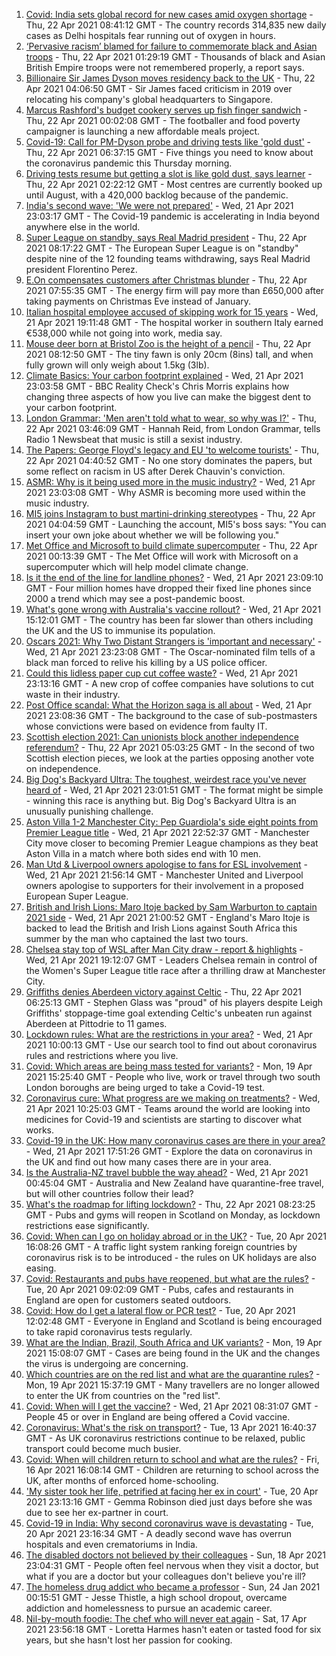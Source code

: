 1. [Covid: India sets global record for new cases amid oxygen shortage](https://www.bbc.co.uk/news/world-asia-india-56826645) - Thu, 22 Apr 2021 08:41:12 GMT - The country records 314,835 new daily cases as Delhi hospitals fear running out of oxygen in hours.
2. [‘Pervasive racism’ blamed for failure to commemorate black and Asian troops](https://www.bbc.co.uk/news/uk-56840131) - Thu, 22 Apr 2021 01:29:19 GMT - Thousands of black and Asian British Empire troops were not remembered properly, a report says.
3. [Billionaire Sir James Dyson moves residency back to the UK](https://www.bbc.co.uk/news/business-56840781) - Thu, 22 Apr 2021 04:06:50 GMT - Sir James faced criticism in 2019 over relocating his company's global headquarters to Singapore.
4. [Marcus Rashford's budget cookery serves up fish finger sandwich](https://www.bbc.co.uk/news/education-56825700) - Thu, 22 Apr 2021 00:02:08 GMT - The footballer and food poverty campaigner is launching a new affordable meals project.
5. [Covid-19: Call for PM-Dyson probe and driving tests like 'gold dust'](https://www.bbc.co.uk/news/uk-56838190) - Thu, 22 Apr 2021 06:37:15 GMT - Five things you need to know about the coronavirus pandemic this Thursday morning.
6. [Driving tests resume but getting a slot is like gold dust, says learner](https://www.bbc.co.uk/news/uk-56834724) - Thu, 22 Apr 2021 02:22:12 GMT - Most centres are currently booked up until August, with a 420,000 backlog because of the pandemic.
7. [India's second wave: 'We were not prepared'](https://www.bbc.co.uk/news/world-asia-56839099) - Wed, 21 Apr 2021 23:03:17 GMT - The Covid-19 pandemic is accelerating in India beyond anywhere else in the world.
8. [Super League on standby, says Real Madrid president](https://www.bbc.co.uk/sport/football/56842442) - Thu, 22 Apr 2021 08:17:22 GMT - The European Super League is on "standby" despite nine of the 12 founding teams withdrawing, says Real Madrid president Florentino Perez.
9. [E.On compensates customers after Christmas blunder](https://www.bbc.co.uk/news/business-56842352) - Thu, 22 Apr 2021 07:55:35 GMT - The energy firm will pay more than £650,000 after taking payments on Christmas Eve instead of January.
10. [Italian hospital employee accused of skipping work for 15 years](https://www.bbc.co.uk/news/world-europe-56822571) - Wed, 21 Apr 2021 19:11:48 GMT - The hospital worker in southern Italy earned €538,000 while not going into work, media say.
11. [Mouse deer born at Bristol Zoo is the height of a pencil](https://www.bbc.co.uk/news/uk-england-bristol-56841632) - Thu, 22 Apr 2021 08:12:50 GMT - The tiny fawn is only 20cm (8ins) tall, and when fully grown will only weigh about 1.5kg (3lb).
12. [Climate Basics: Your carbon footprint explained](https://www.bbc.co.uk/news/science-environment-56822950) - Wed, 21 Apr 2021 23:03:58 GMT - BBC Reality Check's Chris Morris explains how changing three aspects of how you live can make the biggest dent to your carbon footprint.
13. [London Grammar: 'Men aren't told what to wear, so why was I?'](https://www.bbc.co.uk/news/newsbeat-56800957) - Thu, 22 Apr 2021 03:46:09 GMT - Hannah Reid, from London Grammar, tells Radio 1 Newsbeat that music is still a sexist industry.
14. [The Papers: George Floyd's legacy and EU 'to welcome tourists'](https://www.bbc.co.uk/news/blogs-the-papers-56840119) - Thu, 22 Apr 2021 04:40:52 GMT - No one story dominates the papers, but some reflect on racism in US after Derek Chauvin's conviction.
15. [ASMR: Why is it being used more in the music industry?](https://www.bbc.co.uk/news/entertainment-arts-56837707) - Wed, 21 Apr 2021 23:03:08 GMT - Why ASMR is becoming more used within the music industry.
16. [MI5 joins Instagram to bust martini-drinking stereotypes](https://www.bbc.co.uk/news/uk-56840811) - Thu, 22 Apr 2021 04:04:59 GMT - Launching the account, MI5's boss says: "You can insert your own joke about whether we will be following you."
17. [Met Office and Microsoft to build climate supercomputer](https://www.bbc.co.uk/news/technology-56840169) - Thu, 22 Apr 2021 00:13:39 GMT - The Met Office will work with Microsoft on a supercomputer which will help model climate change.
18. [Is it the end of the line for landline phones?](https://www.bbc.co.uk/news/business-56831212) - Wed, 21 Apr 2021 23:09:10 GMT - Four million homes have dropped their fixed line phones since 2000 a trend which may see a post-pandemic boost.
19. [What's gone wrong with Australia's vaccine rollout?](https://www.bbc.co.uk/news/world-australia-56825920) - Wed, 21 Apr 2021 15:12:01 GMT - The country has been far slower than others including the UK and the US to immunise its population.
20. [Oscars 2021: Why Two Distant Strangers is 'important and necessary'](https://www.bbc.co.uk/news/entertainment-arts-56813176) - Wed, 21 Apr 2021 23:23:08 GMT - The Oscar-nominated film tells of a black man forced to relive his killing by a US police officer.
21. [Could this lidless paper cup cut coffee waste?](https://www.bbc.co.uk/news/business-56582456) - Wed, 21 Apr 2021 23:13:16 GMT - A new crop of coffee companies have solutions to cut waste in their industry.
22. [Post Office scandal: What the Horizon saga is all about](https://www.bbc.co.uk/news/business-56718036) - Wed, 21 Apr 2021 23:08:36 GMT - The background to the case of sub-postmasters whose convictions were based on evidence from faulty IT.
23. [Scottish election 2021: Can unionists block another independence referendum?](https://www.bbc.co.uk/news/uk-scotland-scotland-politics-56835961) - Thu, 22 Apr 2021 05:03:25 GMT - In the second of two Scottish election pieces, we look at the parties opposing another vote on independence.
24. [Big Dog's Backyard Ultra: The toughest, weirdest race you've never heard of](https://www.bbc.co.uk/sport/56720358) - Wed, 21 Apr 2021 23:01:51 GMT - The format might be simple - winning this race is anything but. Big Dog's Backyard Ultra is an unusually punishing challenge.
25. [Aston Villa 1-2 Manchester City: Pep Guardiola's side eight points from Premier League title](https://www.bbc.co.uk/sport/football/56741406) - Wed, 21 Apr 2021 22:52:37 GMT - Manchester City move closer to becoming Premier League champions as they beat Aston Villa in a match where both sides end with 10 men.
26. [Man Utd & Liverpool owners apologise to fans for ESL involvement](https://www.bbc.co.uk/sport/football/56828413) - Wed, 21 Apr 2021 21:56:14 GMT - Manchester United and Liverpool owners apologise to supporters for their involvement in a proposed European Super League.
27. [British and Irish Lions: Maro Itoje backed by Sam Warburton to captain 2021 side](https://www.bbc.co.uk/sport/rugby-union/56832630) - Wed, 21 Apr 2021 21:00:52 GMT - England's Maro Itoje is backed to lead the British and Irish Lions against South Africa this summer by the man who captained the last two tours.
28. [Chelsea stay top of WSL after Man City draw - report & highlights](https://www.bbc.co.uk/sport/football/56741399) - Wed, 21 Apr 2021 19:12:07 GMT - Leaders Chelsea remain in control of the Women's Super League title race after a thrilling draw at Manchester City.
29. [Griffiths denies Aberdeen victory against Celtic](https://www.bbc.co.uk/sport/football/56564060) - Thu, 22 Apr 2021 06:25:13 GMT - Stephen Glass was "proud" of his players despite Leigh Griffiths' stoppage-time goal extending Celtic's unbeaten run against Aberdeen at Pittodrie to 11 games.
30. [Lockdown rules: What are the restrictions in your area?](https://www.bbc.co.uk/news/uk-54373904) - Wed, 21 Apr 2021 10:00:13 GMT - Use our search tool to find out about coronavirus rules and restrictions where you live.
31. [Covid: Which areas are being mass tested for variants?](https://www.bbc.co.uk/news/explainers-54872039) - Mon, 19 Apr 2021 15:25:40 GMT - People who live, work or travel through two south London boroughs are being urged to take a Covid-19 test.
32. [Coronavirus cure: What progress are we making on treatments?](https://www.bbc.co.uk/news/health-52354520) - Wed, 21 Apr 2021 10:25:03 GMT - Teams around the world are looking into medicines for Covid-19 and scientists are starting to discover what works.
33. [Covid-19 in the UK: How many coronavirus cases are there in your area?](https://www.bbc.co.uk/news/uk-51768274) - Wed, 21 Apr 2021 17:51:26 GMT - Explore the data on coronavirus in the UK and find out how many cases there are in your area.
34. [Is the Australia-NZ travel bubble the way ahead?](https://www.bbc.co.uk/news/business-56796943) - Wed, 21 Apr 2021 00:45:04 GMT - Australia and New Zealand have quarantine-free travel, but will other countries follow their lead?
35. [What's the roadmap for lifting lockdown?](https://www.bbc.co.uk/news/explainers-52530518) - Thu, 22 Apr 2021 08:23:25 GMT - Pubs and gyms will reopen in Scotland on Monday, as lockdown restrictions ease significantly.
36. [Covid: When can I go on holiday abroad or in the UK?](https://www.bbc.co.uk/news/explainers-52646738) - Tue, 20 Apr 2021 16:08:26 GMT - A traffic light system ranking foreign countries by coronavirus risk is to be introduced - the rules on UK holidays are also easing.
37. [Covid: Restaurants and pubs have reopened, but what are the rules?](https://www.bbc.co.uk/news/business-52977388) - Tue, 20 Apr 2021 09:02:09 GMT - Pubs, cafes and restaurants in England are open for customers seated outdoors.
38. [Covid: How do I get a lateral flow or PCR test?](https://www.bbc.co.uk/news/health-51943612) - Tue, 20 Apr 2021 12:02:48 GMT - Everyone in England and Scotland is being encouraged to take rapid coronavirus tests regularly.
39. [What are the Indian, Brazil, South Africa and UK variants?](https://www.bbc.co.uk/news/health-55659820) - Mon, 19 Apr 2021 15:08:07 GMT - Cases are being found in the UK and the changes the virus is undergoing are concerning.
40. [Which countries are on the red list and what are the quarantine rules?](https://www.bbc.co.uk/news/explainers-52544307) - Mon, 19 Apr 2021 15:37:19 GMT - Many travellers are no longer allowed to enter the UK from countries on the "red list".
41. [Covid: When will I get the vaccine?](https://www.bbc.co.uk/news/health-55045639) - Wed, 21 Apr 2021 08:31:07 GMT - People 45 or over in England are being offered a Covid vaccine.
42. [Coronavirus: What's the risk on transport?](https://www.bbc.co.uk/news/health-51736185) - Tue, 13 Apr 2021 16:40:37 GMT - As UK coronavirus restrictions continue to be relaxed, public transport could become much busier.
43. [Covid: When will children return to school and what are the rules?](https://www.bbc.co.uk/news/education-51643556) - Fri, 16 Apr 2021 16:08:14 GMT - Children are returning to school across the UK, after months of enforced home-schooling.
44. ['My sister took her life, petrified at facing her ex in court'](https://www.bbc.co.uk/news/uk-56539465) - Tue, 20 Apr 2021 23:13:16 GMT - Gemma Robinson died just days before she was due to see her ex-partner in court.
45. [Covid-19 in India: Why second coronavirus wave is devastating](https://www.bbc.co.uk/news/world-asia-india-56811315) - Tue, 20 Apr 2021 23:16:34 GMT - A deadly second wave has overrun hospitals and even crematoriums in India.
46. [The disabled doctors not believed by their colleagues](https://www.bbc.co.uk/news/disability-56244376) - Sun, 18 Apr 2021 23:04:31 GMT - People often feel nervous when they visit a doctor, but what if you are a doctor but your colleagues don't believe you're ill?
47. [The homeless drug addict who became a professor](https://www.bbc.co.uk/news/stories-55559382) - Sun, 24 Jan 2021 00:15:51 GMT - Jesse Thistle, a high school dropout, overcame addiction and homelessness to pursue an academic career.
48. [Nil-by-mouth foodie: The chef who will never eat again](https://www.bbc.co.uk/news/stories-56688582) - Sat, 17 Apr 2021 23:56:18 GMT - Loretta Harmes hasn't eaten or tasted food for six years, but she hasn't lost her passion for cooking.
